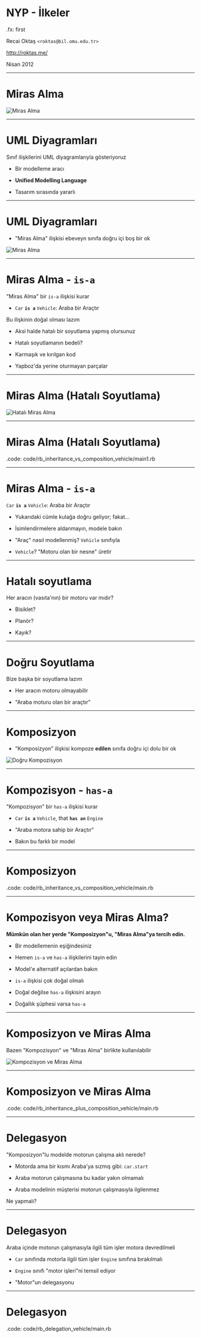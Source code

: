 #   NYP - İlkeler

.fx: first

Recai Oktaş `<roktas@bil.omu.edu.tr>`

http://roktas.me/

Nisan 2012

---

#   Miras Alma

![Miras Alma](media/uml-inheritance.png)

---

#   UML Diyagramları

Sınıf ilişkilerini UML diyagramlarıyla gösteriyoruz

*   Bir modelleme aracı

*   **Unified Modelling Language**

*   Tasarım sırasında yararlı

---

#   UML Diyagramları

*   "Miras Alma" ilişkisi ebeveyn sınıfa doğru içi boş bir ok

![Miras Alma](media/uml-inheritance.png)

---

#   Miras Alma - `is-a`

"Miras Alma" bir `is-a` ilişkisi kurar

*   `Car` **`is a`** `Vehicle`: Araba bir Araçtır

Bu ilişkinin doğal olması lazım

*   Aksi halde hatalı bir soyutlama yapmış olursunuz

*   Hatalı soyutlamanın bedeli?

*   Karmaşık ve kırılgan kod

*   Yapboz'da yerine oturmayan parçalar

---

#   Miras Alma (Hatalı Soyutlama)

![Hatalı Miras Alma](media/uml-inheritance-notok.png)

---

#   Miras Alma (Hatalı Soyutlama)

.code: code/rb_inheritance_vs_composition_vehicle/main1.rb

---

#   Miras Alma - `is-a`

`Car` **`is a`** `Vehicle`: Araba bir Araçtır

*   Yukarıdaki cümle kulağa doğru geliyor; fakat...

*   İsimlendirmelere aldanmayın, modele bakın

*   "Araç" nasıl modellenmiş? `Vehicle` sınıfıyla

*   `Vehicle`?  "Motoru olan bir nesne" üretir

---

#   Hatalı soyutlama

Her aracın (vasıta'nın) bir motoru var mıdır?

*   Bisiklet?

*   Planör?

*   Kayık?

---

#   Doğru Soyutlama

Bize başka bir soyutlama lazım

*   Her aracın motoru olmayabilir

*   "Araba moturu olan bir araçtır"

---

#   Komposizyon

*   "Komposizyon" ilişkisi kompoze **edilen** sınıfa doğru içi dolu bir ok

![Doğru Kompozisyon](media/uml-composition.png)

---

#   Kompozisyon - `has-a`

"Kompozisyon" bir `has-a` ilişkisi kurar

*   `Car` **`is a`** `Vehicle`, that **`has an`** `Engine`

*   "Araba motora sahip bir Araçtır"

*   Bakın bu farklı bir model

---

#   Komposizyon

.code: code/rb_inheritance_vs_composition_vehicle/main.rb

---

#   Kompozisyon veya Miras Alma?

**Mümkün olan her yerde "Komposizyon"u, "Miras Alma"ya tercih edin.**

*   Bir modellemenin eşiğindesiniz

*   Hemen `is-a` ve `has-a` ilişkilerini tayin edin

*   Model'e alternatif açılardan bakın

*   `is-a` ilişkisi çok doğal olmalı

*   Doğal değilse `has-a` ilişkisini arayın

*   Doğallık şüphesi varsa `has-a`

---

#   Komposizyon ve Miras Alma

Bazen "Kompozisyon" ve "Miras Alma" birlikte kullanılabilir

![Kompozisyon ve Miras Alma](media/uml-composition+inheritance.png)

---

#   Komposizyon ve Miras Alma

.code: code/rb_inheritance_plus_composition_vehicle/main.rb

---

#   Delegasyon

"Komposizyon"lu modelde motorun çalışma aklı nerede?

*   Motorda ama bir kısmı Araba'ya sızmış gibi: `car.start`

*   Araba motorun çalışmasına bu kadar yakın olmamalı

*   Araba modelinin müşterisi motorun çalışmasıyla ilgilenmez

Ne yapmalı?

---

#   Delegasyon

Araba içinde motorun çalışmasıyla ilgili tüm işler motora devredilmeli

*   `Car` sınıfında motorla ilgili tüm işler `Engine` sınıfına bırakılmalı

*   `Engine` sınıfı "motor işleri"ni temsil ediyor

*   "Motor"un delegasyonu

---

#   Delegasyon

.code: code/rb_delegation_vehicle/main.rb
